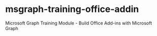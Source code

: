# msgraph-training-office-addin
Microsoft Graph Training Module - Build Office Add-ins with Microsoft Graph
